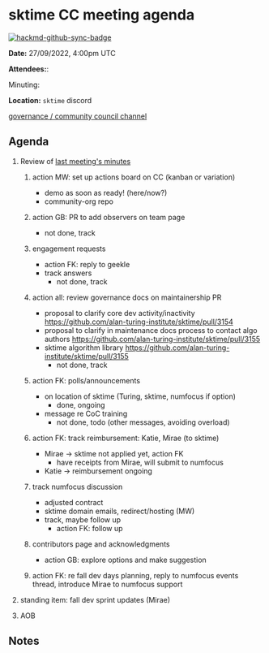# sktime CC meeting agenda

[![hackmd-github-sync-badge](https://hackmd.io/y1OcL1QMQLiZjRwVB0t0RQ/badge)](https://hackmd.io/y1OcL1QMQLiZjRwVB0t0RQ)

**Date:** 
27/09/2022, 4:00pm UTC

**Attendees:**: 

Minuting:

**Location:** `sktime` discord

[governance / community council channel](https://discord.com/channels/723500657255907408/875425974345416734)

## Agenda

1. Review of [last meeting's minutes](https://github.com/sktime/community-org/tree/main/community_council/previous_meetings)


    1. action MW: set up actions board on CC (kanban or variation)
        * demo as soon as ready! (here/now?)
        * community-org repo

    1. action GB: PR to add observers on team page
        * not done, track

    2. engagement requests
        * action FK: reply to geekle
        * track answers
            * not done, track

    3. action all: review governance docs on maintainership PR
        * proposal to clarify core dev activity/inactivity https://github.com/alan-turing-institute/sktime/pull/3154
        * proposal to clarify in maintenance docs process to contact algo authors https://github.com/alan-turing-institute/sktime/pull/3155
        * sktime algorithm library https://github.com/alan-turing-institute/sktime/pull/3155
            * not done, track

    4. action FK: polls/announcements
        * on location of sktime (Turing, sktime, numfocus if option)
            * done, ongoing
        * message re CoC training
            * not done, todo (other messages, avoiding overload)

    5. action FK: track reimbursement: Katie, Mirae (to sktime)
        * Mirae -> sktime not applied yet, action FK
            * have receipts from Mirae, will submit to numfocus
        * Katie -> reimbursement ongoing

    6. track numfocus discussion
        * adjusted contract
        * sktime domain emails, redirect/hosting (MW)
        * track, maybe follow up
            * action FK: follow up

    7. contributors page and acknowledgments
        * action GB: explore options and make suggestion

    8. action FK: re fall dev days planning, reply to numfocus events thread, introduce Mirae to numfocus support


3. standing item: fall dev sprint updates (Mirae)


4. AOB


## Notes
